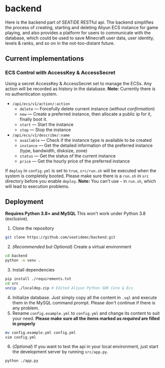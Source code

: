 # backend

Here is the backend part of SEATiDE RESTful api. The backend simplifies the process of creating, starting and deleting Aliyun ECS instance for game playing, and also provides a platform for users to communicate with the database, which could be used to save Minecraft user data, user identity, levels & ranks, and so on in the not-too-distant future.

## Current implementations

### ECS Control with AccessKey & AccessSecret
  
Using a secret AccessKey & AccessSecret set to manage the ECSs. Any action will be recorded as history in the database. **Note:** Currently there is no authentication system.

- `/api/ecs/v1/action/:action`
    - `delete` — Forcefully delete current instance (*without confirmation*)
    - `new` — Create a preferred instance, then allocate a public ip for it, finally boot it.
    - `start` — Start the instance
    - `stop` — Stop the instance
- `/api/ecs/v1/describe/:name`
    - `available` — Check if the instance type is available to be created
    - `instance` — Get the detailed information of the preferred instance (type, bandwidth, disksize, zone)
    - `status` — Get the status of the current instance
    - `price` — Get the hourly price of the preferred instance

If `deploy` in `config.yml` is set to `true`, `src/run.sh` will be executed when the system is completely booted. Please make sure there is a `run.sh` in `src` directory before you enable `deploy`. **Note:** You can't use `~` in `run.sh`, which will lead to execution problems.

## Deployment

**Requires Python 3.8+ and MySQL** This won't work under Python 3.8 (exclusive).

1. Clone the repository

```sh
git clone https://github.com/seatidemc/backend.git
```

2. (*Recommended but Optional*) Create a virtual environment

```sh
cd backend
python -m venv .
```

3. Install dependencies

```sh
pip install ./requirements.txt
cd src
unzip ./localdep.zip # Edited Aliyun Python SDK Core & Ecs
```

4. Initialize database. Just simply copy all the content in `.sql` and execute them in the MySQL command prompt. Please don't continue if there is any problem.
5. Rename `config.example.yml` to `config.yml` and change its content to suit your need. **Please make sure all the items marked as *required* are filled in properly**

```sh
mv config.example.yml config.yml
vim config.yml
```

6. (*Optional*) If you want to test the api in your local environment, just start the development server by running `src/app.py`.

```sh
python ./app.py
```
